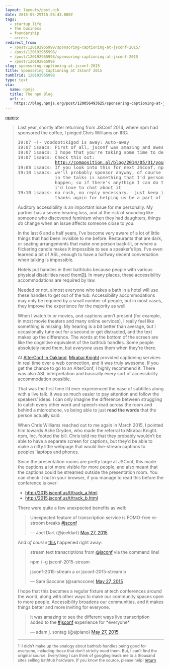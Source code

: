 ```yaml
---
layout: layouts/post.njk
date: 2015-05-29T15:56:43.000Z
tags:
  - startup life
  - the business
  - foundership
  - access
redirect_from:
  - /post/120192965998/sponsoring-captioning-at-jsconf-2015/
  - /post/120192965998/
  - /post/120192965998/sponsoring-captioning-at-jsconf-2015
  - /post/120192965998
slug: sponsoring-captioning-at-jsconf-2015
title: Sponsoring Captioning at JSConf 2015
tumblrid: 120192965998
type: text
via:
  name: npmjs
  title: The npm Blog
  url: >-
    https://blog.npmjs.org/post/120056493625/sponsoring-captioning-at-jsconf-2015
---
```

<p><a href="http://blog.npmjs.org/post/120056493625/sponsoring-captioning-at-jsconf-2015" class="tumblr_blog">npmjs</a>:</p>

<blockquote><p>Last year, shortly after returning from JSConf 2014, where npm had sponsored the coffee, I pinged Chris Williams on IRC:</p>

<pre>19:07 -!- voodootikigod is away: Auto-away
19:07 isaacs: First of all, jsconf was amazing and awesome, as always
19:07 isaacs: I hope that you're taking some time to decompress :)
19:07 isaacs: Check this out:
              <a href="http://composition.al/blog/2014/05/31/your-next-conference-should-have-real-time-captioning/">http://composition.al/blog/2014/05/31/your-next-conference-should-have-real-time-captioning/</a>
19:08 isaacs: If you look into this for next JSConf, npm will sponsor it.
19:10 isaacs: we'll probably sponsor anyway, of course :)  but i mean, having CARTs
              in the talks is something that I'd personally want to try to help make
              happen, so if there's anythign I can do to help with that specifically,
              i'd love to chat about it
19:10 isaacs: no rush, no reply necessary.  just keep in mind for next year :)
              thanks again for helping us be a part of it.</pre>

<p>Auditory accessibility is an important issue for me personally.  My partner has a severe hearing loss, and at the risk of sounding like someone who discovered feminism when they had daughters, things <em>do</em> change when an issue affects someone close to you.</p>

<p>In the last 6 and a half years, I’ve become very aware of a lot of little things that had been invisible to me before.  Restaurants that are dark, or seating arrangements that make one person back-lit, or where a flickering candle makes it impossible to see a speaker’s lips.  I’ve even learned a bit of ASL, enough to have a halfway decent conversation when talking is impossible.</p>

<p>Hotels put handles in their bathtubs because people with various physical disabilities need them<small style="font-size:90%"><a href="#accessibility-fn-1" id="accessibility-fn-1-return">[1]</a></small>.  In many places, these accessibility accommodations are required by law.</p>

<p>Needed or not, almost everyone who takes a bath in a hotel will use these handles to get out of the tub.  Accessibility accommodations may only be required by a small number of people, but in most cases, they improve the experience for the majority as well.</p>

<p>When I watch tv or movies, and captions aren’t present (for example, in most movie theaters and many online services), I really feel like something is missing.  My hearing is a bit better than average, but I occasionally tune out for a second or get distracted, and the text makes up the difference.  The words at the bottom of the screen are like the cognitive equivalent of the bathtub handles.  Some people absolutely need them, but <em>everyone</em> uses them when they’re there.</p>

<p>At <a href="http://www.alterconf.com/sessions/sfoakland-ca">AlterConf in Oakland</a>, <a href="http://stenoknight.com/">Mirabai Knight</a> provided captioning services in real time over a web connection, and it was truly awesome.  If you get the chance to go to an AlterConf, I highly recommend it.  There was also ASL interpretation and basically every sort of accessibility accommodation possible.</p>

<p>That was the first time I’d ever experienced the ease of subtitles along with a live talk.  It was so much easier to pay attention and follow the speakers’ ideas.  I can only imagine the difference between struggling to catch every other word and speech-read across the room and behind a microphone, vs being able to just <strong>read the words</strong> that the person actually said.</p>

<p>When Chris Williams reached out to me again in March 2015, I pointed him towards Ashe Dryden, who made the referral to Mirabai Knight.  npm, Inc. footed the bill.  Chris told me that they probably wouldn’t be able to have a separate screen for captions, but they’d be able to make a nifty little webpage that would live-stream captions to peoples’ laptops and phones.</p>

<p>Since the presentation rooms are pretty large at JSConf, this made the captions a lot more visible for more people, and also meant that the captions could be streamed outside the presentation room.  You can check it out in your browser, if you manage to read this before the conference is over:</p>

<ul><li><a href="http://2015.jsconf.us/t/track_a.html">http://2015.jsconf.us/t/track_a.html</a></li>
<li><a href="http://2015.jsconf.us/t/track_b.html">http://2015.jsconf.us/t/track_b.html</a></li>
</ul><p>There were quite a few unexpected benefits as well:</p>

<blockquote class="twitter-tweet" lang="en"><p lang="en" dir="ltr">Unexpected feature of transcription service is FOMO-free restroom breaks <a href="https://twitter.com/hashtag/jsconf?src=hash">#jsconf</a></p>— Joel Dart (@joeldart) <a href="https://twitter.com/joeldart/status/603565261732581376">May 27, 2015</a></blockquote>

<script async src="//platform.twitter.com/widgets.js" charset="utf-8"></script><p>And <em>of course</em> <a href="http://npm.im/jsconf-2015-stream">this</a> happened right away:</p>

<blockquote class="twitter-tweet" lang="en"><p lang="en" dir="ltr">stream text transcriptions from <a href="https://twitter.com/jsconf">@jsconf</a>
via the command line!

npm i -g jsconf-2015-stream

jsconf-2015-stream a 
or
jsconf-2015-stream b</p>— Sam Saccone (@samccone) <a href="https://twitter.com/samccone/status/603615639870304256">May 27, 2015</a></blockquote>

<script async src="//platform.twitter.com/widgets.js" charset="utf-8"></script><p>I hope that this becomes a regular fixture at tech conferences around the world, along with other ways to make our community spaces open to more people.  Accessibility broadens our communities, and it makes things better and more inviting for everyone.</p>

<blockquote class="twitter-tweet" lang="en"><p lang="en" dir="ltr">it was amazing to see the different ways live transcription added to the <a href="https://twitter.com/hashtag/jsconf?src=hash">#jsconf</a> experience for *everyone*</p>— adam j. sontag (@ajpiano) <a href="https://twitter.com/ajpiano/status/603687838215974913">May 27, 2015</a></blockquote>

<script async src="//platform.twitter.com/widgets.js" charset="utf-8"></script><hr><p id="accessibility-fn-1"><small style="font-size:90%">1: I didn’t make up the analogy about bathtub handles being good for everyone, including those that don’t strictly need them.  But, I can’t find the original source.  Everything I can think of googling leads me to a thousand sites selling bathtub hardware.  If you know the source, please help! <a href="#accessibility-fn-1-return">return</a></small></p></blockquote>
